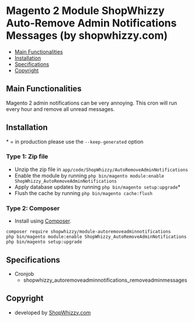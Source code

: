 # Magento 2 Module ShopWhizzy Auto-Remove Admin Notifications Messages (by shopwhizzy.com)

 - [Main Functionalities](#markdown-header-main-functionalities)
 - [Installation](#markdown-header-installation)
 - [Specifications](#markdown-header-specifications)
 - [Copyright](#markdown-header-copyright)

## Main Functionalities
Magento 2 admin notifications can be very annoying. This cron will run every hour and remove all unread messages.

## Installation
\* = in production please use the `--keep-generated` option

### Type 1: Zip file

 - Unzip the zip file in `app/code/ShopWhizzy/AutoRemoveAdminNotifications`
 - Enable the module by running `php bin/magento module:enable ShopWhizzy_AutoRemoveAdminNotifications`
 - Apply database updates by running `php bin/magento setup:upgrade`\*
 - Flush the cache by running `php bin/magento cache:flush`

 ### Type 2: Composer

- Install using [Composer](https://getcomposer.org).

```
composer require shopwhizzy/module-autoremoveadminnotifications
php bin/magento module:enable ShopWhizzy_AutoRemoveAdminNotifications
php bin/magento setup:upgrade
```

## Specifications

 - Cronjob
	- shopwhizzy_autoremoveadminnotifications_removeadminmessages

## Copyright

 - developed by [ShopWhizzy.com](https://shopwhizzy.com/magento)

